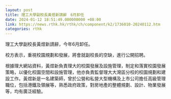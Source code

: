 ```yaml
---
layout: post
title: 理工大學副校長黃煜新請辭　6月卸任
date: 2024-01-12 18:51:49.000000000 +08:00
link: https://news.rthk.hk/rthk/ch/component/k2/1736010-20240112.htm
categories: rthk
---
```


理工大學副校長黃煜新請辭，今年6月卸任。

校方表示，重視校園規劃和發展，將會就副校長的空缺，進行公開招聘。

根據理大網站資料，黃煜新負責理大的校園發展及設施管理，制定和落實校園發展策略，以優化校園空間和設施管理，他亦負責監督理大大灣區分校的校園規劃和建設工作。黃煜新是一名建築師，曾於公營和私營大型機構及上市公司擔任高級管理職位，包括港鐵及領展等，熟悉政府政策，對房地產的整體規劃、設計、物業發展等，均有廣泛經驗。
